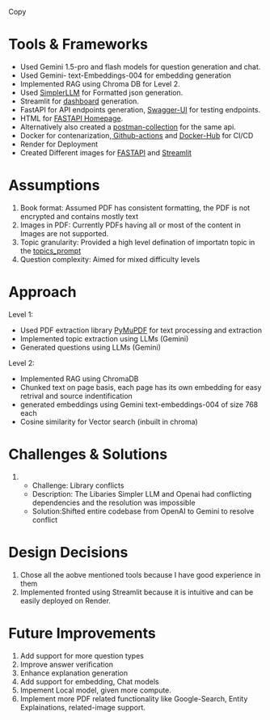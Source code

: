 Copy
# Tools & Frameworks
- Used Gemini 1.5-pro and flash models for question generation and chat.
- Used Gemini- text-Embeddings-004 for embedding generation
- Implemented RAG using Chroma DB for Level 2.
- Used [SimplerLLM](https://github.com/hassancs91/SimplerLLM) for Formatted json generation.
- Streamlit for [dashboard](https://advance-question-generator-streamlit.onrender.com) generation.
- FastAPI for API endpoints generation, [Swagger-UI](https://advance-question-generator-fastapi.onrender.com/docs) for testing endpoints.
- HTML for [FASTAPI Homepage](https://advance-question-generator-fastapi.onrender.com).
- Alternatively also created a [postman-collection](src/constants/Advance-MCQ-Generator.postman_collection.json) for the same api.
- Docker for contenarization,[ Github-actions](https://github.com/Praj-17/Advance-MCQ-Generator) and [Docker-Hub]() for CI/CD
- Render for Deployment
- Created Different images for [FASTAPI]( prajwal1717/advance-question-generator-fastapi:latest ) and [Streamlit](prajwal1717/advance-question-generator-streamlit:latest)

# Assumptions
1. Book format: Assumed PDF has consistent formatting, the PDF is not encrypted and contains mostly text
2. Images in PDF: Currently PDFs having all or most of the content in Images are not supported.
3. Topic granularity: Provided a high level defination of importatn topic in the  [topics_prompt](src/constants/level_1_topics.prompt)
4. Question complexity: Aimed for mixed difficulty levels

# Approach
Level 1:
- Used PDF extraction library [PyMuPDF](https://pymupdf.readthedocs.io/en/latest/) for text processing and extraction
- Implemented topic extraction using LLMs (Gemini)
- Generated questions using LLMs (Gemini)

Level 2:
- Implemented RAG using ChromaDB
- Chunked text on page basis, each page has its own embedding for easy retrival and source indentification
- generated embeddings using Gemini text-embeddings-004 of size 768 each
- Cosine similarity for Vector search (inbuilt in chroma)

# Challenges & Solutions
1. - Challenge: Library conflicts
   - Description: The Libaries Simpler LLM and Openai had conflicting dependencies and the resolution was impossible
   - Solution:Shifted entire codebase from OpenAI to Gemini to resolve conflict


# Design Decisions
1. Chose all the aobve mentioned tools because I have good experience in them
2. Implemented fronted using Streamlit because it is intuitive and can be easily deployed on Render.

# Future Improvements
1. Add support for more question types
2. Improve answer verification
3. Enhance explanation generation
4. Add support for embedding, Chat models
5. Impement Local model, given more compute.
6. Implement more PDF related functionality like Google-Search, Entity Explainations, related-image support. 
